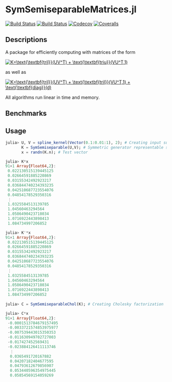 # SymSemiseparableMatrices.jl

[![Build Status](https://travis-ci.com/mipals/SymSemiseparableMatrices.jl.svg?branch=master)](https://travis-ci.com/mipals/SymSemiseparableMatrices.jl)
[![Build Status](https://ci.appveyor.com/api/projects/status/github/mipals/SymSemiseparableMatrices.jl?svg=true)](https://ci.appveyor.com/project/mipals/SymSemiseparableMatrices-jl)
[![Codecov](https://codecov.io/gh/mipals/SymSemiseparableMatrices.jl/branch/master/graph/badge.svg)](https://codecov.io/gh/mipals/SymSemiseparableMatrices.jl)
[![Coveralls](https://coveralls.io/repos/github/mipals/SymSemiseparableMatrices.jl/badge.svg?branch=master)](https://coveralls.io/github/mipals/SymSemiseparableMatrices.jl?branch=master)

## Descriptions
A package for efficiently computing with matrices of the form

<a href="https://www.codecogs.com/eqnedit.php?latex=\dpi{100}&space;K=\text{\textbf{tril}}(UV^T)&space;&plus;&space;\text{\textbf{triu}}(VU^T,1)" target="_blank"><img src="https://latex.codecogs.com/png.latex?\dpi{100}&space;K=\text{\textbf{tril}}(UV^T)&space;&plus;&space;\text{\textbf{triu}}(VU^T,1)" title="K=\text{\textbf{tril}}(UV^T) + \text{\textbf{triu}}(VU^T,1)" /></a>

as well as

<a href="https://www.codecogs.com/eqnedit.php?latex=\dpi{100}&space;K=\text{\textbf{tril}}(UV^T)&space;&plus;&space;\text{\textbf{tril}}(VU^T,1)&space;&plus;&space;\text{\textbf{diag}}(d)" target="_blank"><img src="https://latex.codecogs.com/gif.latex?\dpi{100}&space;K=\text{\textbf{tril}}(UV^T)&space;&plus;&space;\text{\textbf{tril}}(VU^T,1)&space;&plus;&space;\text{\textbf{diag}}(d)" title="K=\text{\textbf{tril}}(UV^T) + \text{\textbf{tril}}(VU^T,1) + \text{\textbf{diag}}(d)" /></a>

All algorithms run linear in time and memory.

## Benchmarks


## Usage
```julia
julia> U, V = spline_kernel(Vector(0.1:0.01:1), 2); # Creating input such that K is positive definite
       K = SymSemiseparable(U,V); # Symmetric generator representable semiseparable matrix
       x = randn(K.n); # Test vector

julia> K*x
91×1 Array{Float64,2}:
 0.022130515139445125
 0.02664591885220869 
 0.03155342492923217 
 0.036844740234393235
 0.042510687723554076
 0.04854178529350316 
 ⋮                   
 1.0325584513139785  
 1.04560463294564    
 1.0586490423718034  
 1.0716922443898413  
 1.084734997206852 

julia> K'*x
91×1 Array{Float64,2}:
 0.022130515139445125
 0.02664591885220869 
 0.03155342492923217 
 0.036844740234393235
 0.042510687723554076
 0.04854178529350316 
 ⋮                   
 1.0325584513139785  
 1.04560463294564    
 1.0586490423718034  
 1.0716922443898413  
 1.084734997206852  
 
julia> C = SymSemiseparableChol(K); # Creating Cholesky factorization

julia> C*x
91×1 Array{Float64,2}:
 -0.0001513784679157495
 -0.0033721574853975977
 -0.007539443015350353 
 -0.011630949702727003 
 -0.017427452569431    
 -0.023884126411113746 
  ⋮                    
  0.0365491720167882   
  0.04207182404677595  
  0.04793612679856907  
  0.053440596354975445 
  0.05854569154059269  

```

